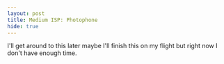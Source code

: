 ```yaml
---
layout: post
title: Medium ISP: Photophone
hide: true
---
```

I'll get around to this later maybe I'll finish this on my flight but right now I don't have enough time.
